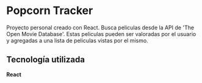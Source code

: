 # Popcorn Tracker

Proyecto personal creado con React. Busca peliculas desde la API de 'The Open Movie Database'. Estas peliculas pueden ser valoradas por el usuario y agregadas a una lista de peliculas vistas por el mismo.


## Tecnología utilizada


**React**
